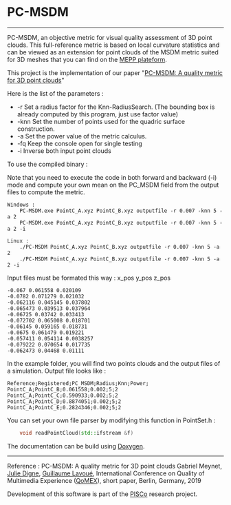 # PC-MSDM
---

PC-MSDM, an objective metric for visual quality assessment of 3D point clouds. This full-reference metric is based on local curvature statistics and can be viewed as an extension for point clouds of the MSDM metric suited for 3D meshes that you can find on the [MEPP plateform](https://github.com/MEPP-team/MEPP). 

This project is the implementation of our paper "[PC-MSDM: A quality metric for 3D point clouds](https://perso.liris.cnrs.fr/guillaume.lavoue/travaux/conference/Qomex2019.pdf)"



Here is the list of the parameters : 

* -r   Set a radius factor for the Knn-RadiusSearch. (The bounding box is already computed by this program, just use factor value) 
* -knn Set the number of points used for the quadric surface construction.
* -a   Set the power value of the metric calculus.
* -fq Keep the console open for single testing
* -i  Inverse both input point clouds


To use the compiled binary  :
	
Note that you need to execute the code in both forward and backward (-i) mode and compute your own mean on the PC_MSDM field from the output files to compute the metric.
```
Windows : 
	PC-MSDM.exe PointC_A.xyz PointC_B.xyz outputfile -r 0.007 -knn 5 -a 2	  			 
	PC-MSDM.exe PointC_A.xyz PointC_B.xyz outputfile -r 0.007 -knn 5 -a 2 -i 			  
	
Linux : 
	./PC-MSDM PointC_A.xyz PointC_B.xyz outputfile -r 0.007 -knn 5 -a 2				
	./PC-MSDM PointC_A.xyz PointC_B.xyz outputfile -r 0.007 -knn 5 -a 2 -i    			
```

Input files must be formated this way : x_pos y_pos z_pos
```
-0.067 0.061558 0.020109
-0.0782 0.071279 0.021032
-0.062116 0.045145 0.037802
-0.065473 0.039513 0.037964
-0.06725 0.03742 0.033413
-0.072702 0.065008 0.018701
-0.06145 0.059165 0.018731
-0.0675 0.061479 0.019221
-0.057411 0.054114 0.0038257
-0.079222 0.070654 0.017735
-0.062473 0.04468 0.01111		
```

In the example folder, you will find two points clouds and the output files of a simulation.
Output file looks like :
```
Reference;Registered;PC_MSDM;Radius;Knn;Power;
PointC_A;PointC_B;0.061558;0.002;5;2
PointC_A;PointC_C;0.590933;0.002;5;2
PointC_A;PointC_D;0.8874051;0.002;5;2
PointC_A;PointC_E;0.2824346;0.002;5;2
```


You can set your own file parser by modifying this function in PointSet.h : 
```C++
	void readPointCloud(std::ifstream &f) 
```

The documentation can be build using [Doxygen](http://www.doxygen.nl/).



---


Reference : PC-MSDM: A quality metric for 3D point clouds Gabriel Meynet, [Julie Digne](https://perso.liris.cnrs.fr/julie.digne/), [Guillaume Lavoué](https://perso.liris.cnrs.fr/guillaume.lavoue/), International Conference on Quality of Multimedia Experience ([QoMEX](https://www.qomex2019.de/qomexup/)), short paper, Berlin, Germany, 2019 

Development of this software is part of the [PISCo](https://projet.liris.cnrs.fr/pisco/) research project. 
